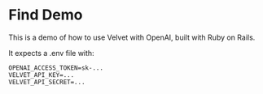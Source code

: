 # Find Demo

This is a demo of how to use Velvet with OpenAI, built with Ruby on Rails.

It expects a .env file with:

```
OPENAI_ACCESS_TOKEN=sk-...
VELVET_API_KEY=...
VELVET_API_SECRET=...
```